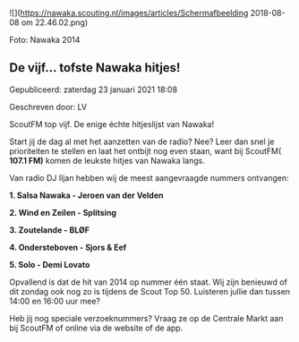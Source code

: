 


![](https://nawaka.scouting.nl/images/articles/Schermafbeelding 2018-08-08 om 22.46.02.png)


 Foto: Nawaka 2014
 

De vijf... tofste Nawaka hitjes!
---------------------------------





 Gepubliceerd: zaterdag 23 januari 2021 18:08
   

 Geschreven door: LV
   




 ScoutFM top vijf. De enige échte hitjeslijst van Nawaka!
 



 Start jij de dag al met het aanzetten van de radio? Nee? Leer dan snel je prioriteiten te stellen en laat het ontbijt nog even staan, want bij ScoutFM(
 **107.1 FM)** 
 komen de leukste hitjes van Nawaka langs.
 



 Van radio DJ Iljan hebben wij de meest aangevraagde nummers ontvangen:
 



**1. Salsa Nawaka - Jeroen van der Velden** 




**2. Wind en Zeilen - Splitsing** 




**3. Zoutelande - BLØF** 




**4. Ondersteboven - Sjors & Eef** 




**5. Solo - Demi Lovato** 




 Opvallend is dat de hit van 2014 op nummer één staat. Wij zijn benieuwd of dit zondag ook nog zo is tijdens de Scout Top 50. Luisteren jullie dan tussen 14:00 en 16:00 uur mee?
 



 Heb jij nog speciale verzoeknummers? Vraag ze op de Centrale Markt aan bij ScoutFM of online via de website of de app.
 




